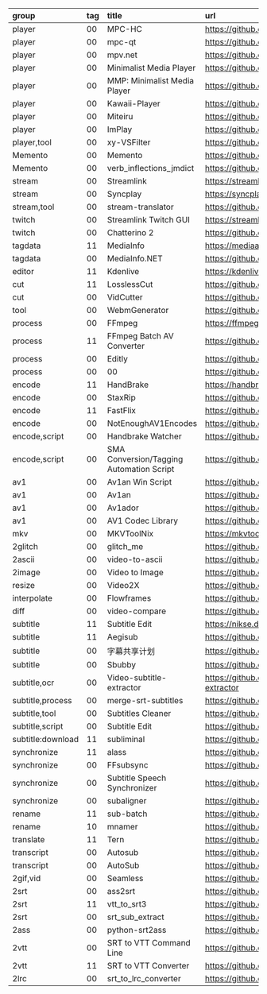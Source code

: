 group            | tag | title                                    | url
:-               | :-  | :-                                       | :-
player           | 00  | MPC-HC                                   | https://github.com/clsid2/mpc-hc
player           | 00  | mpc-qt                                   | https://github.com/mpc-qt/mpc-qt
player           | 00  | mpv.net                                  | https://github.com/mpvnet-player/mpv.net
player           | 00  | Minimalist Media Player                  | https://github.com/bazzacuda/minimalistmediaplayerx
player           | 00  | MMP: Minimalist Media Player             | https://github.com/BazzaCuda/MinimalistMediaPlayerX
player           | 00  | Kawaii-Player                            | https://github.com/kanishka-linux/kawaii-player
player           | 00  | Miteiru                                  | https://github.com/hockyy/miteiru
player           | 00  | ImPlay                                   | https://github.com/tsl0922/ImPlay
player,tool      | 00  | xy-VSFilter                              | https://github.com/Cyberbeing/xy-VSFilter
Memento          | 00  | Memento                                  | https://github.com/ripose-jp/memento
Memento          | 00  | verb_inflections_jmdict                  | https://github.com/precondition/verb_inflections_jmdict
stream           | 00  | Streamlink                               | https://streamlink.github.io
stream           | 00  | Syncplay                                 | https://syncplay.pl
stream,tool      | 00  | stream-translator                        | https://github.com/fortypercnt/stream-translator
twitch           | 00  | Streamlink Twitch GUI                    | https://streamlink.github.io/streamlink-twitch-gui
twitch           | 00  | Chatterino 2                             | https://github.com/Chatterino/chatterino2
tagdata          | 11  | MediaInfo                                | https://mediaarea.net/en/MediaInfo
tagdata          | 00  | MediaInfo.NET                            | https://github.com/stax76/MediaInfo.NET
editor           | 11  | Kdenlive                                 | https://kdenlive.org
cut              | 11  | LosslessCut                              | https://github.com/mifi/lossless-cut
cut              | 00  | VidCutter                                | https://github.com/ozmartian/vidcutter
tool             | 00  | WebmGenerator                            | https://github.com/dfaker/WebmGenerator
process          | 00  | FFmpeg                                   | https://ffmpeg.org
process          | 11  | FFmpeg Batch AV Converter                | https://github.com/eibol/ffmpeg_batch
process          | 00  | Editly                                   | https://github.com/mifi/editly
process          | 00  | 00                                       | https://github.com/Zulko/moviepy
encode           | 11  | HandBrake                                | https://handbrake.fr
encode           | 00  | StaxRip                                  | https://github.com/staxrip/staxrip
encode           | 11  | FastFlix                                 | https://github.com/cdgriffith/FastFlix
encode           | 00  | NotEnoughAV1Encodes                      | https://github.com/Alkl58/NotEnoughAV1Encodes
encode,script    | 00  | Handbrake Watcher                        | https://github.com/shannah/handbrake-watcher
encode,script    | 00  | SMA Conversion/Tagging Automation Script | https://github.com/mdhiggins/sickbeard_mp4_automator
av1              | 00  | Av1an Win Script                         | https://github.com/Hishiro64/av1an-win-script
av1              | 00  | Av1an                                    | https://github.com/master-of-zen/Av1an
av1              | 00  | Av1ador                                  | https://github.com/porcino/Av1ador
av1              | 00  | AV1 Codec Library                        | https://github.com/m-ab-s/aom
mkv              | 00  | MKVToolNix                               | https://mkvtoolnix.download
2glitch          | 00  | glitch_me                                | https://github.com/noelleleigh/glitch_me
2ascii           | 00  | video-to-ascii                           | https://github.com/joelibaceta/video-to-ascii
2image           | 00  | Video to Image                           | https://github.com/chjinny/video_to_image
resize           | 00  | Video2X                                  | https://github.com/k4yt3x/video2x
interpolate      | 00  | Flowframes                               | https://github.com/n00mkrad/flowframes
diff             | 00  | video-compare                            | https://github.com/pixop/video-compare
subtitle         | 11  | Subtitle Edit                            | https://nikse.dk/subtitleedit
subtitle         | 11  | Aegisub                                  | https://github.com/wangqr/Aegisub
subtitle         | 00  | 字幕共享计划                             | https://github.com/foxofice/sub_share
subtitle         | 00  | Sbubby                                   | https://github.com/kokseen1/Sbubby
subtitle,ocr     | 00  | Video-subtitle-extractor                 | https://github.com/YaoFANGUK/video-subtitle-extractor
subtitle,process | 00  | merge-srt-subtitles                      | https://github.com/malfroid/merge-srt-subtitles
subtitle,tool    | 00  | Subtitles Cleaner                        | https://github.com/yuvalsol/SubtitlesCleaner
subtitle,script  | 00  | Subtitle Edit                            | https://github.com/SubtitleEdit/plugins
subtitle:download| 11 | subliminal | https://github.com/Diaoul/subliminal
synchronize      | 11  | alass                                    | https://github.com/kaegi/alass
synchronize      | 00  | FFsubsync                                | https://github.com/smacke/ffsubsync
synchronize      | 00  | Subtitle Speech Synchronizer             | https://github.com/sc0ty/subsync
synchronize      | 00  | subaligner                               | https://github.com/baxtree/subaligner
rename           | 11  | sub-batch                                | https://github.com/kl/sub-batch
rename           | 10  | mnamer                                   | https://github.com/jkwill87/mnamer
translate        | 11  | Tern                                     | https://github.com/1c7/Translate-Subtitle-File
transcript       | 00  | Autosub                                  | https://github.com/jiaox99/autosub
transcript       | 00  | AutoSub                                  | https://github.com/abhirooptalasila/AutoSub
2gif,vid         | 00  | Seamless                                 | https://github.com/Quozul/seamless
2srt             | 00  | ass2srt                                  | https://github.com/zcq100/ass2srt
2srt             | 11  | vtt_to_srt3                              | https://github.com/jsonzilla/vtt_to_srt3
2srt             | 00  | srt_sub_extract                          | https://github.com/cyizhuo/srt_sub_extract
2ass             | 00  | python-srt2ass                           | https://github.com/ewwink/python-srt2ass
2vtt             | 00  | SRT to VTT Command Line                  | https://github.com/nwoltman/srt-to-vtt-cl
2vtt             | 11  | SRT to VTT Converter                     | https://github.com/nwoltman/srt-to-vtt-converter
2lrc             | 00  | srt_to_lrc_converter                     | https://github.com/KyrillosAkram/srt_to_lrc_converter